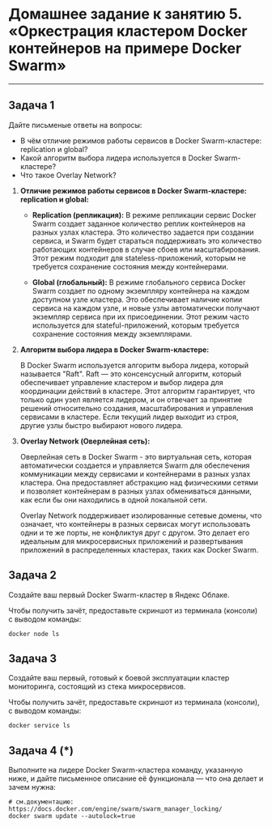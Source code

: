 # Домашнее задание к занятию 5. «Оркестрация кластером Docker контейнеров на примере Docker Swarm»---## Задача 1Дайте письменые ответы на вопросы:- В чём отличие режимов работы сервисов в Docker Swarm-кластере: replication и global?- Какой алгоритм выбора лидера используется в Docker Swarm-кластере?- Что такое Overlay Network?1. **Отличие режимов работы сервисов в Docker Swarm-кластере: replication и global:**   - **Replication (репликация):** В режиме репликации сервис Docker Swarm создает заданное количество реплик контейнеров на разных узлах кластера. Это количество задается при создании сервиса, и Swarm будет стараться поддерживать это количество работающих контейнеров в случае сбоев или масштабирования. Этот режим подходит для stateless-приложений, которым не требуется сохранение состояния между контейнерами.   - **Global (глобальный):** В режиме глобального сервиса Docker Swarm создает по одному экземпляру контейнера на каждом доступном узле кластера. Это обеспечивает наличие копии сервиса на каждом узле, и новые узлы автоматически получают экземпляр сервиса при их присоединении. Этот режим часто используется для stateful-приложений, которым требуется сохранение состояния между экземплярами.2. **Алгоритм выбора лидера в Docker Swarm-кластере:**   В Docker Swarm используется алгоритм выбора лидера, который называется "Raft". Raft — это консенсусный алгоритм, который обеспечивает управление кластером и выбор лидера для координации действий в кластере. Этот алгоритм гарантирует, что только один узел является лидером, и он отвечает за принятие решений относительно создания, масштабирования и управления сервисами в кластере. Если текущий лидер выходит из строя, другие узлы быстро выбирают нового лидера.3. **Overlay Network (Оверлейная сеть):**   Оверлейная сеть в Docker Swarm - это виртуальная сеть, которая автоматически создается и управляется Swarm для обеспечения коммуникации между сервисами и контейнерами в разных узлах кластера. Она предоставляет абстракцию над физическими сетями и позволяет контейнерам в разных узлах обмениваться данными, как если бы они находились в одной локальной сети.   Overlay Network поддерживает изолированные сетевые домены, что означает, что контейнеры в разных сервисах могут использовать одни и те же порты, не конфликтуя друг с другом. Это делает его идеальным для микросервисных приложений и развертывания приложений в распределенных кластерах, таких как Docker Swarm.## Задача 2Создайте ваш первый Docker Swarm-кластер в Яндекс Облаке.Чтобы получить зачёт, предоставьте скриншот из терминала (консоли) с выводом команды:```docker node ls```## Задача 3Создайте ваш первый, готовый к боевой эксплуатации кластер мониторинга, состоящий из стека микросервисов.Чтобы получить зачёт, предоставьте скриншот из терминала (консоли), с выводом команды:```docker service ls```## Задача 4 (*)Выполните на лидере Docker Swarm-кластера команду, указанную ниже, и дайте письменное описание её функционала — что она делает и зачем нужна:```# см.документацию: https://docs.docker.com/engine/swarm/swarm_manager_locking/docker swarm update --autolock=true```